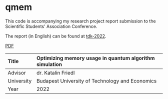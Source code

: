 # qmem

This code is accompanying my research project report submission to the Scientific Students' Association Conference.

The report (in English) can be found at [tdk-2022](https://github.com/nemkin/tdk-2022/).

[PDF](https://github.com/nemkin/tdk-2022/blob/main/tdk_dolgozatbeadas_szoftver_nemkin_viktoria_memoriaoptimalizalas.pdf)

| Title      | Optimizing memory usage in quantum algorithm simulation |
| :--------- | :-------------------------------------------------------|
| Advisor    | dr. Katalin Friedl                                      |
| University | Budapest University of Technology and Economics         |
| Year       | 2022                                                    |
